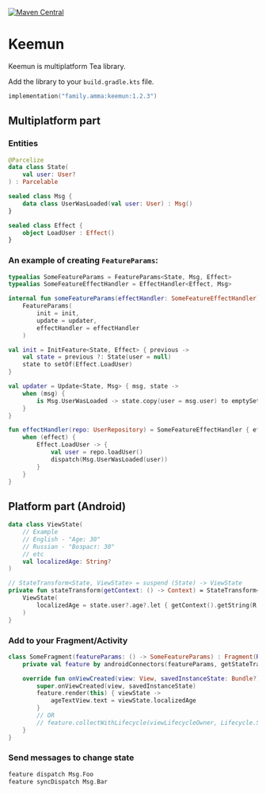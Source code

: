 [![Maven Central](https://maven-badges.herokuapp.com/maven-central/family.amma/keemun/badge.svg?style=plastic)](https://maven-badges.herokuapp.com/maven-central/family.amma/keemun)

# Keemun
Keemun is multiplatform Tea library.


Add the library to your `build.gradle.kts` file.
```kotlin
implementation("family.amma:keemun:1.2.3")
```

## Multiplatform part

### Entities
```kotlin
@Parcelize
data class State(
    val user: User?
) : Parcelable

sealed class Msg {
    data class UserWasLoaded(val user: User) : Msg()
}

sealed class Effect {
    object LoadUser : Effect()
}
```

### An example of creating `FeatureParams`:


```kotlin
typealias SomeFeatureParams = FeatureParams<State, Msg, Effect>
typealias SomeFeatureEffectHandler = EffectHandler<Effect, Msg>

internal fun someFeatureParams(effectHandler: SomeFeatureEffectHandler): SomeFeatureParams =
    FeatureParams(
        init = init,
        update = updater,
        effectHandler = effectHandler
    )

val init = InitFeature<State, Effect> { previous ->
    val state = previous ?: State(user = null)
    state to setOf(Effect.LoadUser)
}

val updater = Update<State, Msg> { msg, state ->
    when (msg) {
        is Msg.UserWasLoaded -> state.copy(user = msg.user) to emptySet()
    }  
}

fun effectHandler(repo: UserRepository) = SomeFeatureEffectHandler { effect, dispatch ->
    when (effect) {
        Effect.LoadUser -> {
            val user = repo.loadUser()
            dispatch(Msg.UserWasLoaded(user))
        }
    }
}
```

## Platform part (Android)

```kotlin
data class ViewState(
    // Example
    // English - "Age: 30"
    // Russian - "Возраст: 30"
    // etc
    val localizedAge: String?
)

// StateTransform<State, ViewState> = suspend (State) -> ViewState 
private fun stateTransform(getContext: () -> Context) = StateTransform<State, ViewState> { state ->
    ViewState(
        localizedAge = state.user?.age?.let { getContext().getString(R.string.age, it) }
    )
}
```

### Add to your Fragment/Activity

```kotlin
class SomeFragment(featureParams: () -> SomeFeatureParams) : Fragment(R.layout.fragment_some) {
    private val feature by androidConnectors(featureParams, getStateTransform = { stateTransform(::requireContext) })

    override fun onViewCreated(view: View, savedInstanceState: Bundle?) {
        super.onViewCreated(view, savedInstanceState)
        feature.render(this) { viewState ->
            ageTextView.text = viewState.localizedAge
        }
        // OR 
        // feature.collectWithLifecycle(viewLifecycleOwner, Lifecycle.State.STARTED) { viewState -> }
    }
}
```

### Send messages to change state

```kotlin
feature dispatch Msg.Foo
feature syncDispatch Msg.Bar
```
